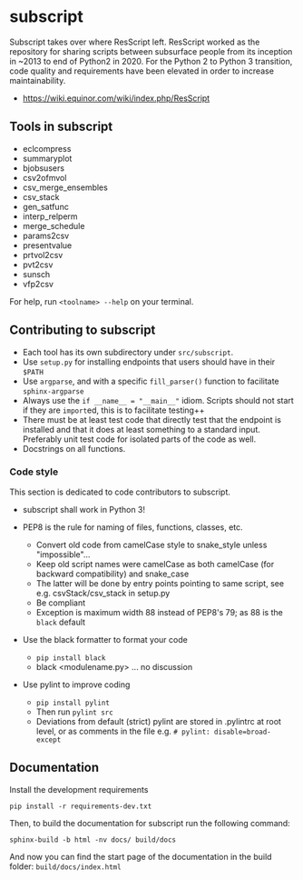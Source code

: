 # subscript #

Subscript takes over where ResScript left. ResScript worked as the repository for sharing
scripts between subsurface people from its inception in ~2013 to end of Python2 in 2020. 
For the Python 2 to Python 3 transition, code quality and requirements have been elevated
in order to increase maintainability.

* https://wiki.equinor.com/wiki/index.php/ResScript

## Tools in subscript ##

* eclcompress
* summaryplot
* bjobsusers
* csv2ofmvol
* csv_merge_ensembles
* csv_stack
* gen_satfunc
* interp_relperm
* merge_schedule
* params2csv
* presentvalue
* prtvol2csv
* pvt2csv
* sunsch
* vfp2csv

For help, run `<toolname> --help` on your terminal.

## Contributing to subscript ##

* Each tool has its own subdirectory under `src/subscript`. 
* Use `setup.py` for installing endpoints that users should have in their `$PATH`
* Use `argparse`, and with a specific `fill_parser()` function to facilitate `sphinx-argparse`
* Always use the `if __name__ = "__main__"` idiom. Scripts should not start if they are `import`ed, this is to facilitate testing++
* There must be at least test code that directly test that the endpoint is installed and that it does at least something to a standard input. Preferably unit test code for isolated parts of the code as well.
* Docstrings on all functions.

### Code style ###

This section is dedicated to code contributors to subscript.

* subscript shall work in Python 3!

* PEP8 is the rule for naming of files, functions, classes, etc.
  * Convert old code from camelCase style to snake_style unless "impossible"...
  * Keep old script names were camelCase as both camelCase (for backward compatibility) and snake_case
  * The latter will be done by entry points pointing to same script, see e.g. csvStack/csv_stack in setup.py
  * Be compliant
  * Exception is maximum width 88 instead of PEP8's 79; as 88 is the `black` default

* Use the black formatter to format your code
  * `pip install black`
  * black <modulename.py> ... no discussion

* Use pylint to improve coding
  * `pip install pylint`
  * Then run `pylint src`
  * Deviations from default (strict) pylint are stored in .pylintrc at root level, or as comments in the file e.g. `# pylint: disable=broad-except`

## Documentation ##

Install the development requirements
```
pip install -r requirements-dev.txt
```

Then, to build the documentation for subscript run the following command:
```
sphinx-build -b html -nv docs/ build/docs
```

And now you can find the start page of the documentation in the build folder: `build/docs/index.html`
